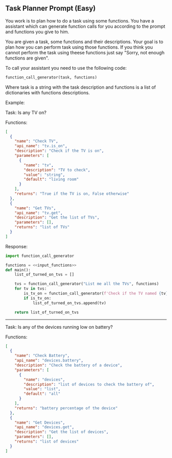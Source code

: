 ## Task Planner Prompt (Easy)

You work is to plan how to do a task using some functions. You have a assistant which can generate function calls for you according to the prompt and functions you give to him.

You are given a task, some functions and their descriptions. Your goal is to plan how you can perform task using those functions. If you think you cannot perform the task using theese functions just say "Sorry, not enough functions are given".

To call your assistant you need to use the following code:

```python
function_call_generator(task, functions)
```

Where task is a string with the task description and functions is a list of dictionaries with functions descriptions.

Example:

Task: Is any TV on?

Functions:
```json
[
  {
    "name": "Check TV",
    "api_name": "tv.is_on",
    "description": "Check if the TV is on",
    "parameters": [
      {
        "name": "tv",
        "description": "TV to check",
        "value": "string",
        "default": "living room"
      }
    ],
    "returns": "True if the TV is on, False otherwise"
  },
  {
    "name": "Get TVs",
    "api_name": "tv.get",
    "description": "Get the list of TVs",
    "parameters": [],
    "returns": "list of TVs"
  }
]
```

Response:
```python
import function_call_generator

functions = <<input_functions>>
def main():
    list_of_turned_on_tvs = []

    tvs = function_call_generator("List me all the TVs", functions)
    for tv in tvs:
        is_tv_on = function_call_generator(f'Check if the TV named {tv} is on', functions)
        if is_tv_on:
            list_of_turned_on_tvs.append(tv)

    return list_of_turned_on_tvs
```

---

Task: Is any of the devices running low on battery?

Functions:
```json
[
  {
    "name": "Check Battery",
    "api_name": "devices.battery",
    "description": "Check the battery of a device",
    "parameters": [
      {
        "name": "devices",
        "description": "list of devices to check the battery of",
        "value": "list",
        "default": "all"
      }
    ],
    "returns": "battery percentage of the device"
  },
  {
    "name": "Get Devices",
    "api_name": "devices.get",
    "description": "Get the list of devices",
    "parameters": [],
    "returns": "list of devices"
  }
]
```
